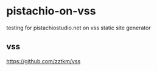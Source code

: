 # pistachio-on-vss
testing for pistachiostudio.net on vss static site generator

## vss

https://github.com/zztkm/vss
